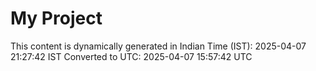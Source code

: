 # My Project

This content is dynamically generated in Indian Time (IST): 2025-04-07 21:27:42 IST
Converted to UTC: 2025-04-07 15:57:42 UTC
